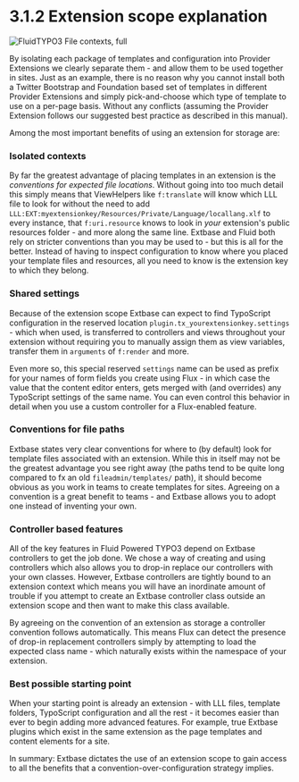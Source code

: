 3.1.2 Extension scope explanation
=================================

![FluidTYPO3 File contexts, full](../Images/FileContext/Full.svgz)

By isolating each package of templates and configuration into Provider Extensions we clearly separate them - and allow them to be used together in sites. Just as an example, there is no reason why you cannot install both a Twitter Bootstrap and Foundation based set of templates in different Provider Extensions and simply pick-and-choose which type of template to use on a per-page basis. Without any conflicts (assuming the Provider Extension follows our suggested best practice as described in this manual).

Among the most important benefits of using an extension for storage are:

### Isolated contexts

By far the greatest advantage of placing templates in an extension is the *conventions for expected file locations*. Without going into too much detail this simply means that ViewHelpers like `f:translate` will know which LLL file to look for without the need to add `LLL:EXT:myextensionkey/Resources/Private/Language/locallang.xlf` to every instance, that `f:uri.resource` knows to look in *your* extension's public resources folder - and more along the same line. Extbase and Fluid both rely on stricter conventions than you may be used to - but this is all for the better. Instead of having to inspect configuration to know where you placed your template files and resources, all you need to know is the extension key to which they belong.

### Shared settings

Because of the extension scope Extbase can expect to find TypoScript configuration in the reserved location `plugin.tx_yourextensionkey.settings` - which when used, is transferred to controllers and views throughout your extension without requiring you to manually assign them as view variables, transfer them in `arguments` of `f:render` and more.

Even more so, this special reserved `settings` name can be used as prefix for your names of form fields you create using Flux - in which case the value that the content editor enters, gets merged with (and overrides) any TypoScript settings of the same name. You can even control this behavior in detail when you use a custom controller for a Flux-enabled feature.

### Conventions for file paths

Extbase states very clear conventions for where to (by default) look for template files associated with an extension. While this in itself may not be the greatest advantage you see right away (the paths tend to be quite long compared to fx an old `fileadmin/templates/` path), it should become obvious as you work in teams to create templates for sites. Agreeing on a convention is a great benefit to teams - and Extbase allows you to adopt one instead of inventing your own.

### Controller based features

All of the key features in Fluid Powered TYPO3 depend on Extbase controllers to get the job done. We chose a way of creating and using controllers which also allows you to drop-in replace our controllers with your own classes. However, Extbase controllers are tightly bound to an extension context which means you will have an inordinate amount of trouble if you attempt to create an Extbase controller class outside an extension scope and then want to make this class available.

By agreeing on the convention of an extension as storage a controller convention follows automatically. This means Flux can detect the presence of drop-in replacement controllers simply by attempting to load the expected class name - which naturally exists within the namespace of your extension.

### Best possible starting point

When your starting point is already an extension - with LLL files, template folders, TypoScript configuration and all the rest - it becomes easier than ever to begin adding more advanced features. For example, true Extbase plugins which exist in the same extension as the page templates and content elements for a site.

In summary: Extbase dictates the use of an extension scope to gain access to all the benefits that a convention-over-configuration strategy implies.

